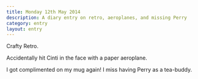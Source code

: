 ```yaml
---
title: Monday 12th May 2014
description: A diary entry on retro, aeroplanes, and missing Perry
category: entry
layout: entry
---
```


Crafty Retro.

Accidentally hit Cinti in the face with a paper aeroplane.

I got complimented on my mug again! I miss having Perry as a tea-buddy.

